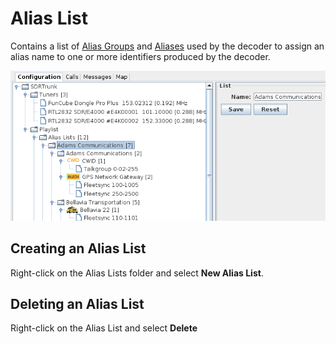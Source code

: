 # Alias List #

Contains a list of [Alias Groups](AliasGroup) and [Aliases](Alias) used by the decoder to assign an alias name to one or more identifiers produced by the decoder.

![](images/AliasList.png)

## Creating an Alias List ##

Right-click on the Alias Lists folder and select **New Alias List**.

## Deleting an Alias List ##

Right-click on the Alias List and select **Delete**